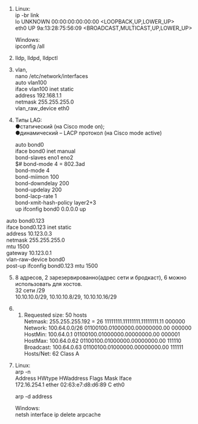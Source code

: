 1. 	Linux:  
	ip -br link   
	lo               UNKNOWN        00:00:00:00:00:00 <LOOPBACK,UP,LOWER_UP>   
	eth0             UP             9a:13:28:75:56:09 <BROADCAST,MULTICAST,UP,LOWER_UP>   
	  
	Windows:  
	ipconfig /all  
	  
2.	lldp, lldpd, lldpctl  
  
3. vlan,   
	nano /etc/network/interfaces  
	auto vlan100  
	iface vlan100 inet static  
	address 192.168.1.1          
	netmask 255.255.255.0          
	vlan_raw_device eth0  
	
4.	Типы LAG:  
	●статический (на Cisco mode on);  
	●динамический – LACP протокол (на Cisco mode active)  
	  
	auto bond0  
iface bond0 inet manual  
        bond-slaves eno1 eno2  
$# bond-mode 4 = 802.3ad  
        bond-mode 4  
        bond-miimon 100  
        bond-downdelay 200  
        bond-updelay 200  
        bond-lacp-rate 1  
        bond-xmit-hash-policy layer2+3  
        up ifconfig bond0 0.0.0.0 up  
  
auto bond0.123  
iface bond0.123 inet static  
        address 10.123.0.3  
        netmask 255.255.255.0  
        mtu 1500  
        gateway 10.123.0.1  
        vlan-raw-device bond0  
        post-up ifconfig bond0.123 mtu 1500  
		  
5.	8 адресов, 2 зарезервированно(адрес сети и бродкаст), 6 можно использовать для хостов.  
	32 сети /29  
	10.10.10.0/29, 10.10.10.8/29, 10.10.10.16/29  
	  
6.	1. Requested size: 50 hosts  
	Netmask:   255.255.255.192 = 26 11111111.11111111.11111111.11 000000  
	Network:   100.64.0.0/26        01100100.01000000.00000000.00 000000  
	HostMin:   100.64.0.1           01100100.01000000.00000000.00 000001  
	HostMax:   100.64.0.62          01100100.01000000.00000000.00 111110  
	Broadcast: 100.64.0.63          01100100.01000000.00000000.00 111111  
	Hosts/Net: 62                    Class A  
	  
7.	Linux:  
	arp -n  
	Address                  HWtype  HWaddress           Flags Mask            Iface  
	172.16.254.1             ether   02:63:e7:d8:d6:89   C                     eth0  
	  
	arp -d address   
	  
	Windows:  
	netsh interface ip delete arpcache  
